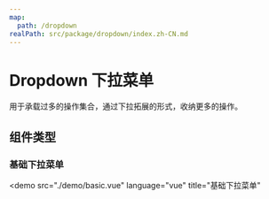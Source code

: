 ```yaml
---
map:
  path: /dropdown
realPath: src/package/dropdown/index.zh-CN.md
---
```


# Dropdown 下拉菜单

用于承载过多的操作集合，通过下拉拓展的形式，收纳更多的操作。

## 组件类型

### 基础下拉菜单

<demo src="./demo/basic.vue"
  language="vue"
  title="基础下拉菜单"
  >
</demo>

